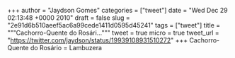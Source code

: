 
+++
author = "Jaydson Gomes"
categories = ["tweet"]
date = "Wed Dec 29 02:13:48 +0000 2010"
draft = false
slug = "2e91d6b510aeef5ac6a99cede1411d0595d45241"
tags = ["tweet"]
title = """Cachorro-Quente do Rosári..."""
tweet = true
micro = true
tweet_url = "https://twitter.com/jaydson/status/19939108931510272"
+++
Cachorro-Quente do Rosário = Lambuzera
